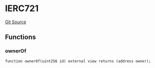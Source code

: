 # IERC721
[Git Source](https://github.com/me3-eth/protocol/blob/7b584c2e2f000cf0ce4649d2bd0bc874fd19925a/src/NftAuthoriser.sol)


## Functions
### ownerOf


```solidity
function ownerOf(uint256 id) external view returns (address owner);
```

